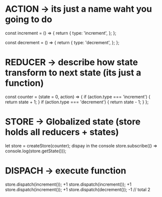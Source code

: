 # ACTION -> its just a name waht you going to do

 const increment = () => {
   return {
     type: 'increment',
   };
 };

 const decrement = () => {
   return {
     type: 'decrement',
   };
 };

 # REDUCER -> describe how state transform to next state (its just a function)

 const counter = (state = 0, action) => {
   if (action.type === 'increment') {
     return state + 1;
   }
   if (action.type === 'decrement') {
     return state - 1;
   }
 };

 # STORE -> Globalized state (store holds all reducers + states)
 let store = createStore(counter);
 dispay in the console
 store.subscribe(() => console.log(store.getState()));

 # DISPACH -> execute function
 store.dispatch(increment()); +1
 store.dispatch(increment()); +1
 store.dispatch(increment()); +1
 store.dispatch(decrement()); -1 // total 2